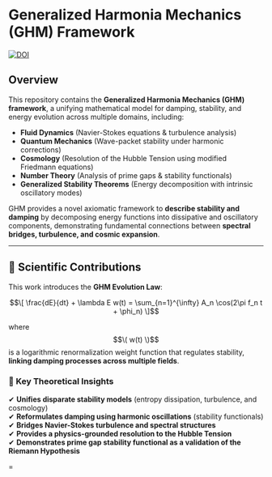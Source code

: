 # Generalized Harmonia Mechanics (GHM) Framework  

[![DOI](https://zenodo.org/badge/DOI/PENDING.svg)](https://doi.org/PENDING)  

## Overview  

This repository contains the **Generalized Harmonia Mechanics (GHM) framework**, a unifying mathematical model for damping, stability, and energy evolution across multiple domains, including:  

- **Fluid Dynamics** (Navier-Stokes equations & turbulence analysis)  
- **Quantum Mechanics** (Wave-packet stability under harmonic corrections)  
- **Cosmology** (Resolution of the Hubble Tension using modified Friedmann equations)  
- **Number Theory** (Analysis of prime gaps & stability functionals)  
- **Generalized Stability Theorems** (Energy decomposition with intrinsic oscillatory modes)  

GHM provides a novel axiomatic framework to **describe stability and damping** by decomposing energy functions into dissipative and oscillatory components, demonstrating fundamental connections between **spectral bridges, turbulence, and cosmic expansion**.  

---

## 🔬 Scientific Contributions  

This work introduces the **GHM Evolution Law**:  

$$\[
\frac{dE}{dt} + \lambda E w(t) = \sum_{n=1}^{\infty} A_n \cos(2\pi f_n t + \phi_n)
\]$$

where $$\( w(t) \)$$ is a logarithmic renormalization weight function that regulates stability, **linking damping processes across multiple fields**.  

### 🌌 Key Theoretical Insights  
✔ **Unifies disparate stability models** (entropy dissipation, turbulence, and cosmology)  
✔ **Reformulates damping using harmonic oscillations** (stability functionals)  
✔ **Bridges Navier-Stokes turbulence and spectral structures**  
✔ **Provides a physics-grounded resolution to the Hubble Tension**  
✔ **Demonstrates prime gap stability functional as a validation of the Riemann Hypothesis**  

=
